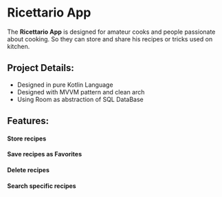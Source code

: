 # Ricettario App


The **Ricettario App** is designed for amateur cooks and people passionate about cooking.
So they can store and share his recipes or tricks used on kitchen.

## Project Details:
- Designed in pure Kotlin Language
- Designed with MVVM pattern and clean arch
- Using Room as abstraction of SQL DataBase


## Features:

#### Store recipes
#### Save recipes as Favorites
#### Delete recipes
#### Search specific recipes
